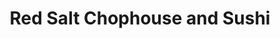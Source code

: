 ---
layout: place
title: "Red Salt Chophouse and Sushi"
permalink: /virginia/ridge/red-salt-chophouse-and-sushi.html
stateAbbr: VA
stateName: Virginia
cityName: Ridge
seo:
  name: "Red Salt Chophouse and Sushi"
  type: Restaurant
  links: https://www.redsaltrva.com/
description: "Steaks & sushi pair with global wines & unique cocktails at this industrial-chic American chophouse. Red Salt Chophouse and Sushi serves delicious sushi in Ridge, Virginia. Try fresh Japanese dishes for a great dining experience. Available for takeout, delivery, lunch, and dinner."
place_id: ChIJOw7Y4gtqsYkR259v59tjrCE
photos:
  - name: >-
      places/ChIJOw7Y4gtqsYkR259v59tjrCE/photos/AeeoHcK3W2g20n4E1jnwUOiP0OPBUU1zIBZVRWw8cQdU3Hb-MQBInvjaQ45KXUEfJ80xDMVnU39FmgyUtDTbHXT2-J5TwzSfStmw-Ybt7kcryyXSvDUdfsWWLONWoYK0W1YcAaOuQCJ7k8MQl5XnUtRxXSH0Bi5TDJskStjxPXBo2pBmYZf1bkoxlDrqlqXm1V93dq201e4yCw6Dl1kKmhXuHK1N0Ncm-eckGn4BHYCkTj6Qd0C6XokD9nFBG7Hy-o5tsLJiw1m7QNAdmdIT8Wazt2UPfdCPeOAd_XR6qZSCVT4Fx6b9xozmN1X2z4A5gypmLZAhOEqkrKwFU7Y4LsNvdy2jTyDmLUZqHqjHccgumpnQvZ71DdcMEmSDRs3P_b8gKehb-yeqqQi-C88okI9Dby1eM68MBOG3uTCe6PMN9xs8tkE
    widthPx: 4800
    heightPx: 2869
    authorAttributions:
      - displayName: Michael Stephens
        uri: https://maps.google.com/maps/contrib/114483796399143566596
        photoUri: >-
          https://lh3.googleusercontent.com/a-/ALV-UjVhYZfviGnvohIJyXW217K_0zffw5XwE33umFaTtCD1Ee1TGDWf=s100-p-k-no-mo
    flagContentUri: >-
      https://www.google.com/local/imagery/report/?cb_client=maps_api_places.places_api&image_key=!1e10!2sCIHM0ogKEICAgIC4kdyVrgE&hl=en-US
    googleMapsUri: >-
      https://www.google.com/maps/place//data=!3m4!1e2!3m2!1sCIHM0ogKEICAgIC4kdyVrgE!2e10!4m2!3m1!1s0x89b16a0be2d80e3b:0x21ac63dbe76f9fdb
  - name: >-
      places/ChIJOw7Y4gtqsYkR259v59tjrCE/photos/AeeoHcLuLpi7ZUo_9DxSxIIUDjordxRIKLjbfAfSMaLe9xvD64s119qRi9JqZlBFUMNNS4JVvcSHr4McFX5uw9PhaCdv7Bk-qXQ7b5TkD-7b-Lssmz7co36hpz3VAV81dCk9iBiKNiq_IF4eEIdWhp-rSla1XXQU31Hsh8aUAltmFdIJY_eRzcVdYgiScKQL4iDyeKCcMzic5ANA5CH2sejrpl1YDzrsRoIP09iZc0gdY_g8kbc7CGHmbOgyYjk8DOOtId7x9HPRGvEWwQD9qW_9HQFwViKc79YCtvTMs-LOUalT_Q
    widthPx: 2947
    heightPx: 3023
    authorAttributions:
      - displayName: Red Salt Chophouse and Sushi
        uri: https://maps.google.com/maps/contrib/111268990698901418995
        photoUri: >-
          https://lh3.googleusercontent.com/a-/ALV-UjXkTK-vDlkmNHkiMOmQKdK6qmlEPn64_cNfZBBRA8vWCroUlJY=s100-p-k-no-mo
    flagContentUri: >-
      https://www.google.com/local/imagery/report/?cb_client=maps_api_places.places_api&image_key=!1e10!2sAF1QipPT9Ul5Pv73B3MtQZAN-2niIokc_ftxAoaGSmP-&hl=en-US
    googleMapsUri: >-
      https://www.google.com/maps/place//data=!3m4!1e2!3m2!1sAF1QipPT9Ul5Pv73B3MtQZAN-2niIokc_ftxAoaGSmP-!2e10!4m2!3m1!1s0x89b16a0be2d80e3b:0x21ac63dbe76f9fdb
  - name: >-
      places/ChIJOw7Y4gtqsYkR259v59tjrCE/photos/AeeoHcJWn_JtELfR7gYJmHefGGwRe2meGl6rNKZPnUb43snKvYKGSANtt-UGfU4xno5M4b4NxJzvLxN22avsH1Xa47-EP045Hhfn5ZsXo5CIxaHrv9jgijYULMR_IIVWk5IyJl1zyUUX4pfksK8zYCM9PCGE1YoIUQZM6rodTIkZadDpuExhQwyYKeA7Ea10Dhf839hp1olTeVOZmEJKw9LLgrY15nDbCgGh0hpWuM2h7YELFh_L4p9V3PqupEg0H2Q9pYDLDs8D-FKl3KcLaWx0zrOzFIxQEcpA6sOZH3YTGdkdT2iemD1ooEEeQc3W3-EHCgXdzAmz7J9nEx3mOJZ4Z_l7eG4wJJkmcdXq1bEn4cYriuCFODbhbXm3dbcU4azGYjncwbModl2pP3C2oNgVhDtfQlwV7D8uJf6wKSF9Zkl7Yg
    widthPx: 4032
    heightPx: 3024
    authorAttributions:
      - displayName: Alex Zhang
        uri: https://maps.google.com/maps/contrib/106345834830586355277
        photoUri: >-
          https://lh3.googleusercontent.com/a-/ALV-UjWBFzpepkPDsJ1LhSVBaYhbQDgIvj5ZbpKmELcsx-iZDFkNA9lz=s100-p-k-no-mo
    flagContentUri: >-
      https://www.google.com/local/imagery/report/?cb_client=maps_api_places.places_api&image_key=!1e10!2sCIHM0ogKEICAgMDw5r2gLA&hl=en-US
    googleMapsUri: >-
      https://www.google.com/maps/place//data=!3m4!1e2!3m2!1sCIHM0ogKEICAgMDw5r2gLA!2e10!4m2!3m1!1s0x89b16a0be2d80e3b:0x21ac63dbe76f9fdb
  - name: >-
      places/ChIJOw7Y4gtqsYkR259v59tjrCE/photos/AeeoHcL9KMv8Z2nLtuqSt3nTmk68fIYF9owovgpgoFbaDlJdWArFPTl2EbxGXkJz2zg0Tqc8GSqczrAqlosSfYYn1fHZ7f5qiNg0Fsh6Js9Z5ev8-CGqPjS8PLic2Qb7VApujMDY66eAyf4iw5eUxkFXrUTWxc3Fxg50zAjXQE8buUU5hQmJnInPWE6Jl0ooe0ZTaX0YflqvK7QQ4T31AJhcgcb3klIowzrV5o8YxsMHN0ynnfn18iwL3VJrbaOxKtiwKz5KH5WCO7mhB_saHvS5-XbPeVjGpVlyM4VynodKCSIzjjp_zMFV7pHOCIi1WBWqSlxlPSsD_zSbbu3q4gXtw1AE-1SOfvkVEkCk8yvfE-8ojl0EaGxD7OiUF8gW2ZsFGZchFXB5n5RnlBYZ3sagOEEgEyoYk0mTnoDIU2pQJXc
    widthPx: 2992
    heightPx: 2992
    authorAttributions:
      - displayName: Katherine Yang
        uri: https://maps.google.com/maps/contrib/103595839442410144202
        photoUri: >-
          https://lh3.googleusercontent.com/a/ACg8ocKo0RKcBKy9dmWp6AHupo-Rym6dpLFv0uHw8nNht75yDbBQjQ=s100-p-k-no-mo
    flagContentUri: >-
      https://www.google.com/local/imagery/report/?cb_client=maps_api_places.places_api&image_key=!1e10!2sCIHM0ogKEICAgIC719aRfA&hl=en-US
    googleMapsUri: >-
      https://www.google.com/maps/place//data=!3m4!1e2!3m2!1sCIHM0ogKEICAgIC719aRfA!2e10!4m2!3m1!1s0x89b16a0be2d80e3b:0x21ac63dbe76f9fdb
  - name: >-
      places/ChIJOw7Y4gtqsYkR259v59tjrCE/photos/AeeoHcIKVDaj9IKc8rANU0VEmNz85meylsUOkUBeIRydSpUF-TEwS8fhmWm5VsGqTLHGwz1Bxb7Icf2ydaqD0L44bev2PjJGXjoPtKwAm39rv6kCE4cLj7MQrU52uxKbb2MKORwX_EKNJeh0jlt7UeTxn7n-KEx0m81g73dYqItJMRq5X1GDJGrfYR6oGU97EPkEXS09x1YJ_1gaO_CGYQYAN81ODh9P8ovpRIiKWvyGhLChcngEX3Hn-Lm7GTa0G5z3-A1vSLnJROXAcvsxsFu7FTVW1B1rccXx1kzL9zTHaQD-jz87i_omdE_zTj9yZ__tVcoNw1GRws7iCspr6fh3r0fEKUb0nv91I0AgL-11yILD5ui1o_NnQiAbgoO89ECAv8aSg64Q-GSpaRG0lq-e-N5dhv22FuGd3_dvrox3mz8VwZKw
    widthPx: 4000
    heightPx: 3000
    authorAttributions:
      - displayName: Briana Thomas
        uri: https://maps.google.com/maps/contrib/105839096357272763539
        photoUri: >-
          https://lh3.googleusercontent.com/a-/ALV-UjXh8EwuGEH7cnGPp7GkOGRCP0mA9KP2sL7mHckku23jM394A93zeA=s100-p-k-no-mo
    flagContentUri: >-
      https://www.google.com/local/imagery/report/?cb_client=maps_api_places.places_api&image_key=!1e10!2sCIHM0ogKEICAgMCgisn72QE&hl=en-US
    googleMapsUri: >-
      https://www.google.com/maps/place//data=!3m4!1e2!3m2!1sCIHM0ogKEICAgMCgisn72QE!2e10!4m2!3m1!1s0x89b16a0be2d80e3b:0x21ac63dbe76f9fdb
  - name: >-
      places/ChIJOw7Y4gtqsYkR259v59tjrCE/photos/AeeoHcKOhHDlZ5fdks6pqteBplG8fneWjghRtP-M-E_cXWEAQpGLnTE_zb2-2sOnOVO2E0GywFtXkZRzCkXuItWRfG9n8Nj0R5L7TXl5kIUWhUiNZQCXQm_kfe2Lv_HEHcDpNFhXDtZMAhP0mnDP6u9XefG_6Fq8X4Sp44r1cYPS6Nih_Ro8cGCgvk3-vJT_eor2MN6kNgjL1XL9Lex-E9JS3M8Yv1-2vdyex0-EQpa6lORo5MwHK4hcAJ_MnwJfZBC4i5rRjYxON2aHb5noI4KkhCIpnJBW018aT04jfy2yAg2soP642Bt-hL38ot8krNXX6jJxdTZA0TAmdan-nMQfd633LT_wP8cH0CphnwTYphOO-o1hk4vkwGtBwwUDYQPUGP84pB1EJh6qFtdL_WNxabG4RrpLqfsSE5cLQilNyQTXWIza
    widthPx: 3000
    heightPx: 4000
    authorAttributions:
      - displayName: Briana Thomas
        uri: https://maps.google.com/maps/contrib/105839096357272763539
        photoUri: >-
          https://lh3.googleusercontent.com/a-/ALV-UjXh8EwuGEH7cnGPp7GkOGRCP0mA9KP2sL7mHckku23jM394A93zeA=s100-p-k-no-mo
    flagContentUri: >-
      https://www.google.com/local/imagery/report/?cb_client=maps_api_places.places_api&image_key=!1e10!2sCIHM0ogKEICAgMCgisn7uQE&hl=en-US
    googleMapsUri: >-
      https://www.google.com/maps/place//data=!3m4!1e2!3m2!1sCIHM0ogKEICAgMCgisn7uQE!2e10!4m2!3m1!1s0x89b16a0be2d80e3b:0x21ac63dbe76f9fdb
  - name: >-
      places/ChIJOw7Y4gtqsYkR259v59tjrCE/photos/AeeoHcLnuOFkZOV7MPOBhyQrMT5WK3LS6BRDR7WOOLWV5sCwQ5P2GnzAQMfKqACZd1MqWt20-Bh8cyX5A92yat2R2-O_JJSColpSalFYmsh4uHHdpa1Luw2m-SjQhFzSy7FFIy8Kg7pqvF2PfVJF1NQ_fhsS8q_X1as_XqEbRE1dwh3XWpr4J9IjDO6BINyyMoaIlWxwSUmrCtm2VWfe0c547M6Q03PzK0lsY_eA5XF7ACgY0EGiKNwKK64BeChaHV9QlpZPv7KUKFxCaHug7eQ3hPgbeXnW8vEPydFxfq-0SUCogwYiQ_aMbdo_vfTns7R6BPPx8zxKMoQV-gPr3Ro2olB_MqdfKoQruO2hhILUDaZStEuTQWE5ntMDMJdEbSgD1QixIqomXs2WxTu1fzk6Cy7ad8GOsQTQOQQp3ene-YAYNmUO
    widthPx: 4080
    heightPx: 3072
    authorAttributions:
      - displayName: Jerry Wagner
        uri: https://maps.google.com/maps/contrib/100938193861594154128
        photoUri: >-
          https://lh3.googleusercontent.com/a-/ALV-UjWZCcWU264MARu8I73fmt5DqdkXr_h0YRyT0JhlmLcj8yjoiSs=s100-p-k-no-mo
    flagContentUri: >-
      https://www.google.com/local/imagery/report/?cb_client=maps_api_places.places_api&image_key=!1e10!2sCIHM0ogKEICAgIC3-LSQ3gE&hl=en-US
    googleMapsUri: >-
      https://www.google.com/maps/place//data=!3m4!1e2!3m2!1sCIHM0ogKEICAgIC3-LSQ3gE!2e10!4m2!3m1!1s0x89b16a0be2d80e3b:0x21ac63dbe76f9fdb
  - name: >-
      places/ChIJOw7Y4gtqsYkR259v59tjrCE/photos/AeeoHcJTBQDdIisGUqUyGn_WAqBH8AhLaC5yvmUz6iZOUPz66uI2U-l9IM7djvlIoAGUpdIvryH_PszOTmZkmGR9WsIRiAIV0hiUpnQMTArkm299eSW6tLQv89pPYpcEi41yBxIQfQgLlb-eVPkN6Q2blnZ8z-2suvryW9NtoSxikRuMO9f-uOVXjH0Bcu2rAYl2OWWHzobzURM94wAhU5Hn3kA48kiEUlm-W0iCVoLB1l_NXO_oK252mND7onqH6pzF063s0D-YNIDvFZRIDEJ_GWy5SzQ-fsW0ELSJoOh8bha7CJBasEpSmFdbpM4g2bFMcYTemrgboITaac6Faon2Z1ztGS1VrYI7nrkIuXnWD4VRBQ1lAXCUh3UtA0ag2IXBiITaJMsF2643hvKsxUBDwjClw_kGim5koCASTmP3h7f-iw
    widthPx: 4032
    heightPx: 3024
    authorAttributions:
      - displayName: Dean DeCrease
        uri: https://maps.google.com/maps/contrib/111201446905068640530
        photoUri: >-
          https://lh3.googleusercontent.com/a-/ALV-UjUVwEueyJHA4x5iaq_nInL-om3C-QPGV6UDUGZdUeZYkq7vnQGL=s100-p-k-no-mo
    flagContentUri: >-
      https://www.google.com/local/imagery/report/?cb_client=maps_api_places.places_api&image_key=!1e10!2sCIHM0ogKEICAgIDRwcrbZA&hl=en-US
    googleMapsUri: >-
      https://www.google.com/maps/place//data=!3m4!1e2!3m2!1sCIHM0ogKEICAgIDRwcrbZA!2e10!4m2!3m1!1s0x89b16a0be2d80e3b:0x21ac63dbe76f9fdb
  - name: >-
      places/ChIJOw7Y4gtqsYkR259v59tjrCE/photos/AeeoHcI_kmR8PIhr6rPyjYjg_vafC8QmQxBkErNw3LET82RZvXA_5AzNcq5mA4gLjRNLQJj_cVGJKfDa30cb5SyEFFt-iLog1P1MTFr8zalqFdK-RLHmjAICiDc1-Wy_-Znx2t3OFBMwXAwQ5py8bFnaGSeqW4egEonqm3K90H2LlxbEh3B6-Pr5k3qkKsHdueudtlIWqwEOASAL9S9YjnT4b3CcRMK9rWWqSRIknbXMB4kTlqqpyKX1_zZ9YopU-Zi0Red8jeu0vORpFDtXlDLjbpyUT9O-5Co2p5d0mTdxm5sayuSCxSWlV9IghRB7gnGS738ubaYHTAKOTNSj6njCdbx5cy2XNGaFHNgVaoaDiKDESR151E9W_VupendRMN42MnQw6N6RfNdgYeKYOdCcFN2Y8yZ3l-4wkjL9mvgtD6o
    widthPx: 4032
    heightPx: 2268
    authorAttributions:
      - displayName: Darrell Wells
        uri: https://maps.google.com/maps/contrib/105845441814200866476
        photoUri: >-
          https://lh3.googleusercontent.com/a-/ALV-UjVAaRzeIWSJI9p1C4ZKlJkP2slSeSRZI_sGm7Tmli602siShdCg=s100-p-k-no-mo
    flagContentUri: >-
      https://www.google.com/local/imagery/report/?cb_client=maps_api_places.places_api&image_key=!1e10!2sCIHM0ogKEICAgICe95ypCw&hl=en-US
    googleMapsUri: >-
      https://www.google.com/maps/place//data=!3m4!1e2!3m2!1sCIHM0ogKEICAgICe95ypCw!2e10!4m2!3m1!1s0x89b16a0be2d80e3b:0x21ac63dbe76f9fdb
  - name: >-
      places/ChIJOw7Y4gtqsYkR259v59tjrCE/photos/AeeoHcJOY-J9nFerayJR9KleFVw5fNyZ5VoH7Jnn_otTaIZRDAnRJwLOVyKhrHW_ZlwA-QhyH1Ga4Kam9eOsKuBCVWVRtjId5woLO9Bxxdinto8JSDrNPWgeirSzimeIkxrG64Xc32KnVJsTU4N4CY9jnXce_7KrA4rNkY2uilBW9ias6WshlcFOuwGW62rDEII5Uiy8p1D7PVVHI5lJ7QN8avQfq8WINxRsDkiuLvDhJbtQ4_CX2QjUx4U9hs-odo_LSeRcc9Am8miJEjR2ouDbQuKygZwuoihjRVSV5jS9SDhbWPOmvvwOE4_WC6vPC9I3ZLxHcPtU_9IsKoBEnAxg7cO_sqdzEWtMcp8ghSPJ-iDuD-pdE6QJNTyk5vBeJpplO4r1VOibNKl-a6VQZ1-yCg-Jn6HUWxB0xAkfrW5VHLiIoA
    widthPx: 4000
    heightPx: 3000
    authorAttributions:
      - displayName: Briana Thomas
        uri: https://maps.google.com/maps/contrib/105839096357272763539
        photoUri: >-
          https://lh3.googleusercontent.com/a-/ALV-UjXh8EwuGEH7cnGPp7GkOGRCP0mA9KP2sL7mHckku23jM394A93zeA=s100-p-k-no-mo
    flagContentUri: >-
      https://www.google.com/local/imagery/report/?cb_client=maps_api_places.places_api&image_key=!1e10!2sCIHM0ogKEICAgMCgisn7WQ&hl=en-US
    googleMapsUri: >-
      https://www.google.com/maps/place//data=!3m4!1e2!3m2!1sCIHM0ogKEICAgMCgisn7WQ!2e10!4m2!3m1!1s0x89b16a0be2d80e3b:0x21ac63dbe76f9fdb
address: 12221 W Broad St, Ridge, VA 23233, USA
street: 12221 W Broad St
city: Ridge
state: VA
zip: '23233'
country: USA
neighborhood: Ridge
latitude: '37.659150'
longitude: '-77.636898'
accessibility_options:
  wheelchairAccessibleParking: true
  wheelchairAccessibleEntrance: true
  wheelchairAccessibleRestroom: true
  wheelchairAccessibleSeating: true
business_status: OPERATIONAL
name: Red Salt Chophouse and Sushi
google_maps_links:
  directionsUri: >-
    https://www.google.com/maps/dir//''/data=!4m7!4m6!1m1!4e2!1m2!1m1!1s0x89b16a0be2d80e3b:0x21ac63dbe76f9fdb!3e0
  placeUri: https://maps.google.com/?cid=2426424095377694683
  writeAReviewUri: >-
    https://www.google.com/maps/place//data=!4m3!3m2!1s0x89b16a0be2d80e3b:0x21ac63dbe76f9fdb!12e1
  reviewsUri: >-
    https://www.google.com/maps/place//data=!4m4!3m3!1s0x89b16a0be2d80e3b:0x21ac63dbe76f9fdb!9m1!1b1
  photosUri: >-
    https://www.google.com/maps/place//data=!4m3!3m2!1s0x89b16a0be2d80e3b:0x21ac63dbe76f9fdb!10e5
primary_type: Steak House
opening_hours:
  regular: null
  current: null
secondary_opening_hours:
  regular:
    weekdayDescriptions: null
    type: null
  current:
    weekdayDescriptions: null
    type: null
phone: (804) 360-8080
price_level: PRICE_LEVEL_EXPENSIVE
price_range: $50 &ndash; $100
rating: '4.5'
rating_count: 1478
website: https://www.redsaltrva.com/
reviews:
  - name: >-
      places/ChIJOw7Y4gtqsYkR259v59tjrCE/reviews/ChdDSUhNMG9nS0VJQ0FnTUR3NXIyZ2pBRRAB
    relativePublishTimeDescription: 2 weeks ago
    rating: 2
    text:
      text: >-
        Richmond's sushi food scene is really lacking. the quality is unbearable
        at such a high price tag.

        Pork belly bites is probably the most enjoyable dish amount all we
        ordered. it's deep fried so you can't go wrong with it. Tuna Tataki ,
        i'm not sure if this is tataki or they are trying to have a different
        take, very disappointing with too much sauce on it. the rolls are around
        $20 that's really high. the fish doesnt taste fresh at all. you can
        taste the frozen ice pieces.

        Sercice was odd, we were seated outside in the patio and they barely
        came to check on us and had to get their attention to get bill too.
      languageCode: en
    originalText:
      text: >-
        Richmond's sushi food scene is really lacking. the quality is unbearable
        at such a high price tag.

        Pork belly bites is probably the most enjoyable dish amount all we
        ordered. it's deep fried so you can't go wrong with it. Tuna Tataki ,
        i'm not sure if this is tataki or they are trying to have a different
        take, very disappointing with too much sauce on it. the rolls are around
        $20 that's really high. the fish doesnt taste fresh at all. you can
        taste the frozen ice pieces.

        Sercice was odd, we were seated outside in the patio and they barely
        came to check on us and had to get their attention to get bill too.
      languageCode: en
    authorAttribution:
      displayName: Alex Zhang
      uri: https://www.google.com/maps/contrib/106345834830586355277/reviews
      photoUri: >-
        https://lh3.googleusercontent.com/a-/ALV-UjWBFzpepkPDsJ1LhSVBaYhbQDgIvj5ZbpKmELcsx-iZDFkNA9lz=s128-c0x00000000-cc-rp-mo-ba6
    publishTime: '2025-03-25T16:50:47.862316Z'
    flagContentUri: >-
      https://www.google.com/local/review/rap/report?postId=ChdDSUhNMG9nS0VJQ0FnTUR3NXIyZ2pBRRAB&d=17924085&t=1
    googleMapsUri: >-
      https://www.google.com/maps/reviews/data=!4m6!14m5!1m4!2m3!1sChdDSUhNMG9nS0VJQ0FnTUR3NXIyZ2pBRRAB!2m1!1s0x89b16a0be2d80e3b:0x21ac63dbe76f9fdb
  - name: >-
      places/ChIJOw7Y4gtqsYkR259v59tjrCE/reviews/ChZDSUhNMG9nS0VJQ0FnSUNQMllTZVZnEAE
    relativePublishTimeDescription: 4 months ago
    rating: 5
    text:
      text: >-
        We had a great experience at Red Salt. The ribeye was amazing with the
        au poive sauce. The Brussels Sprouts were outstanding, as was the
        creamed spinach. The sushi was on another level. I recommend the Mr.
        Miyagi roll! The bar service was excellent as were the drinks and
        mocktails.
      languageCode: en
    originalText:
      text: >-
        We had a great experience at Red Salt. The ribeye was amazing with the
        au poive sauce. The Brussels Sprouts were outstanding, as was the
        creamed spinach. The sushi was on another level. I recommend the Mr.
        Miyagi roll! The bar service was excellent as were the drinks and
        mocktails.
      languageCode: en
    authorAttribution:
      displayName: RTM Rtm
      uri: https://www.google.com/maps/contrib/108192180182453711977/reviews
      photoUri: >-
        https://lh3.googleusercontent.com/a/ACg8ocI2o6rN8kwYODy9k1rdteOQuwOmXDY2Are-gWcXzZc-jDxkZA=s128-c0x00000000-cc-rp-mo-ba2
    publishTime: '2024-11-26T01:33:12.157577Z'
    flagContentUri: >-
      https://www.google.com/local/review/rap/report?postId=ChZDSUhNMG9nS0VJQ0FnSUNQMllTZVZnEAE&d=17924085&t=1
    googleMapsUri: >-
      https://www.google.com/maps/reviews/data=!4m6!14m5!1m4!2m3!1sChZDSUhNMG9nS0VJQ0FnSUNQMllTZVZnEAE!2m1!1s0x89b16a0be2d80e3b:0x21ac63dbe76f9fdb
  - name: >-
      places/ChIJOw7Y4gtqsYkR259v59tjrCE/reviews/ChdDSUhNMG9nS0VJQ0FnSUNfejYyeTF3RRAB
    relativePublishTimeDescription: 2 months ago
    rating: 1
    text:
      text: >-
        We visit this establishment while in the Richmond area as it was
        recommended as having the best steaks. We ordered the crab dip, filet
        mignon, seafood scampi, and two wedge salads. The food was lackluster
        and  in dire need of salt and pepper with the service was sadly lacking.
        It was a waste of $170 for two people. Me and my wife will never return.
        Food was disgusting.
      languageCode: en
    originalText:
      text: >-
        We visit this establishment while in the Richmond area as it was
        recommended as having the best steaks. We ordered the crab dip, filet
        mignon, seafood scampi, and two wedge salads. The food was lackluster
        and  in dire need of salt and pepper with the service was sadly lacking.
        It was a waste of $170 for two people. Me and my wife will never return.
        Food was disgusting.
      languageCode: en
    authorAttribution:
      displayName: Shawndra Lockett
      uri: https://www.google.com/maps/contrib/101191074689082699797/reviews
      photoUri: >-
        https://lh3.googleusercontent.com/a-/ALV-UjVbNj-kr7_ZvfS-yzv3ZmGdsXA_7TeZcSpK9WpITHnFNRBCxX0R=s128-c0x00000000-cc-rp-mo
    publishTime: '2025-01-20T03:06:54.126452Z'
    flagContentUri: >-
      https://www.google.com/local/review/rap/report?postId=ChdDSUhNMG9nS0VJQ0FnSUNfejYyeTF3RRAB&d=17924085&t=1
    googleMapsUri: >-
      https://www.google.com/maps/reviews/data=!4m6!14m5!1m4!2m3!1sChdDSUhNMG9nS0VJQ0FnSUNfejYyeTF3RRAB!2m1!1s0x89b16a0be2d80e3b:0x21ac63dbe76f9fdb
  - name: >-
      places/ChIJOw7Y4gtqsYkR259v59tjrCE/reviews/ChdDSUhNMG9nS0VJQ0FnTUR3cl9HNnRRRRAB
    relativePublishTimeDescription: 2 weeks ago
    rating: 5
    text:
      text: >-
        My wife and I went here for a date night in March 25. It was definitely
        a great experience and meal. Our servers name was Hope and he was great,
        not a single negative thing to say about him. I wish I could give 4.5
        stars because I'm a slightly picky eater and the selections were a
        little fancy for me. I think there should be some more basics as far as
        sides go. The NY strip I got was great and I'm usually a ribeye person.
        I got the Mac and cheese and brussel sprouts for my sides, both were
        delicious but probably the only 2 I would eat. We had the apple pie
        dessert thing and it was also amazing. Their sweet tea was also perfect
        and I drink about a gallon every 2 days. It's definitely on the pricier
        side but not insane for a special occasion.
      languageCode: en
    originalText:
      text: >-
        My wife and I went here for a date night in March 25. It was definitely
        a great experience and meal. Our servers name was Hope and he was great,
        not a single negative thing to say about him. I wish I could give 4.5
        stars because I'm a slightly picky eater and the selections were a
        little fancy for me. I think there should be some more basics as far as
        sides go. The NY strip I got was great and I'm usually a ribeye person.
        I got the Mac and cheese and brussel sprouts for my sides, both were
        delicious but probably the only 2 I would eat. We had the apple pie
        dessert thing and it was also amazing. Their sweet tea was also perfect
        and I drink about a gallon every 2 days. It's definitely on the pricier
        side but not insane for a special occasion.
      languageCode: en
    authorAttribution:
      displayName: David Kulzer
      uri: https://www.google.com/maps/contrib/105734436349317459922/reviews
      photoUri: >-
        https://lh3.googleusercontent.com/a/ACg8ocIkrp72ShmPqs5LS1O9OchoBLviuzcCwz_r6ccFVhX7ccl2yg=s128-c0x00000000-cc-rp-mo-ba2
    publishTime: '2025-03-29T03:45:03.592007Z'
    flagContentUri: >-
      https://www.google.com/local/review/rap/report?postId=ChdDSUhNMG9nS0VJQ0FnTUR3cl9HNnRRRRAB&d=17924085&t=1
    googleMapsUri: >-
      https://www.google.com/maps/reviews/data=!4m6!14m5!1m4!2m3!1sChdDSUhNMG9nS0VJQ0FnTUR3cl9HNnRRRRAB!2m1!1s0x89b16a0be2d80e3b:0x21ac63dbe76f9fdb
  - name: >-
      places/ChIJOw7Y4gtqsYkR259v59tjrCE/reviews/ChZDSUhNMG9nS0VJQ0FnSURfbnItQWVBEAE
    relativePublishTimeDescription: 2 months ago
    rating: 5
    text:
      text: >-
        Last night me and my boyfriend came to celebrate our anniversary, we
        LOVE coming to Red salt every year on our anniversary, I just had to say
        last night was amazing, between the food being delicious and our server
        Holly being an absolute joy, we couldn’t have asked for a better night
        😁 also the salad was the freshest I had in forever, everything was just
        delicious, thank you so much for the cooks and everyone last night that
        killed it !!
      languageCode: en
    originalText:
      text: >-
        Last night me and my boyfriend came to celebrate our anniversary, we
        LOVE coming to Red salt every year on our anniversary, I just had to say
        last night was amazing, between the food being delicious and our server
        Holly being an absolute joy, we couldn’t have asked for a better night
        😁 also the salad was the freshest I had in forever, everything was just
        delicious, thank you so much for the cooks and everyone last night that
        killed it !!
      languageCode: en
    authorAttribution:
      displayName: Terri Belle
      uri: https://www.google.com/maps/contrib/109999137063174169236/reviews
      photoUri: >-
        https://lh3.googleusercontent.com/a-/ALV-UjUwpiVL6R9dpvCf1K3hxa3XTXgH7MC9xhhVv0ihUAvlDFmetQbYzw=s128-c0x00000000-cc-rp-mo
    publishTime: '2025-01-24T12:26:52.843510Z'
    flagContentUri: >-
      https://www.google.com/local/review/rap/report?postId=ChZDSUhNMG9nS0VJQ0FnSURfbnItQWVBEAE&d=17924085&t=1
    googleMapsUri: >-
      https://www.google.com/maps/reviews/data=!4m6!14m5!1m4!2m3!1sChZDSUhNMG9nS0VJQ0FnSURfbnItQWVBEAE!2m1!1s0x89b16a0be2d80e3b:0x21ac63dbe76f9fdb
parking_options:
  freeParkingLot: true
  freeStreetParking: true
  valetParking: false
payment_options:
  acceptsCreditCards: true
  acceptsDebitCards: true
  acceptsCashOnly: false
  acceptsNfc: true
allow_dogs: null
curbside_pickup: true
delivery: true
dine_in: true
good_for_children: false
good_for_groups: true
good_for_sports: false
live_music: false
menu_for_children: false
outdoor_seating: true
reservable: true
restroom: true
serves_beer: true
serves_breakfast: false
serves_brunch: null
serves_cocktails: true
serves_coffee: true
serves_dinner: true
serves_dessert: true
serves_lunch: true
serves_vegetarian_food: true
serves_wine: true
takeout: true
summary: >-
  Steaks & sushi pair with global wines & unique cocktails at this
  industrial-chic American chophouse.

---